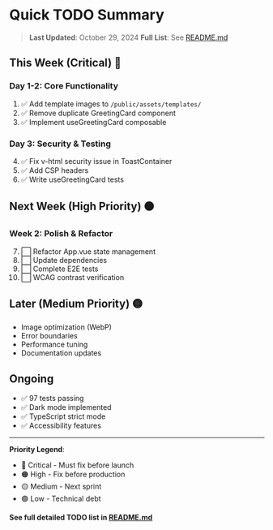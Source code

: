 # Quick TODO Summary

> **Last Updated**: October 29, 2024
> **Full List**: See [README.md](./README.md#-todo-list)

## This Week (Critical) 🔴

### Day 1-2: Core Functionality
1. ✅ Add template images to `/public/assets/templates/`
2. ✅ Remove duplicate GreetingCard component
3. ✅ Implement useGreetingCard composable

### Day 3: Security & Testing
4. ✅ Fix v-html security issue in ToastContainer
5. ✅ Add CSP headers
6. ✅ Write useGreetingCard tests

## Next Week (High Priority) 🟠

### Week 2: Polish & Refactor
7. ⬜ Refactor App.vue state management
8. ⬜ Update dependencies
9. ⬜ Complete E2E tests
10. ⬜ WCAG contrast verification

## Later (Medium Priority) 🟡

- Image optimization (WebP)
- Error boundaries
- Performance tuning
- Documentation updates

## Ongoing

- ✅ 97 tests passing
- ✅ Dark mode implemented
- ✅ TypeScript strict mode
- ✅ Accessibility features

---

**Priority Legend**:
- 🔴 Critical - Must fix before launch
- 🟠 High - Fix before production
- 🟡 Medium - Next sprint
- 🟢 Low - Technical debt

**See full detailed TODO list in [README.md](./README.md#-todo-list)**
